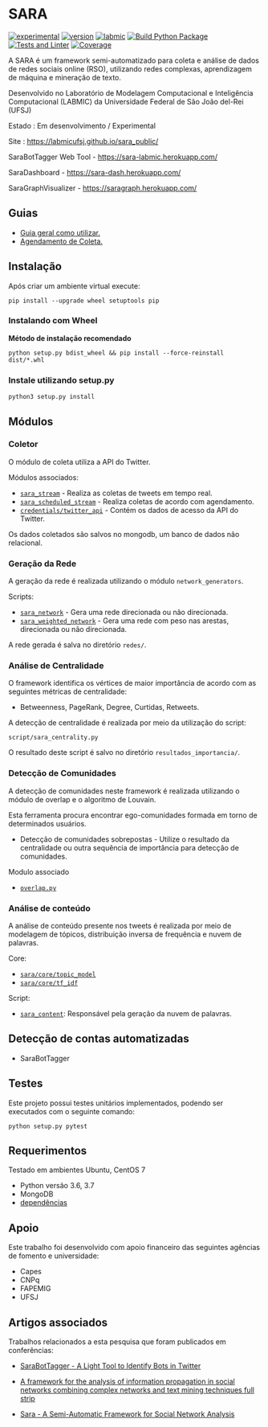 # SARA

[![experimental](https://img.shields.io/badge/stability-experimental-red)](https://github.com/LabmicUFSJ/sara_public/) [![version](https://img.shields.io/badge/version-0.2-blue)](https://github.com/LabmicUFSJ/sara_public/blob/master/CHANGELOG.md) [![labmic](https://img.shields.io/badge/UFSJ-Labmic-lightgrey)](https://ufsj.edu.br/)
[![Build Python Package](https://github.com/LabmicUFSJ/sara/actions/workflows/main.yml/badge.svg)](https://github.com/LabmicUFSJ/sara/actions/workflows/main.yml)
[![Tests and Linter](https://github.com/LabmicUFSJ/sara/actions/workflows/python-package.yml/badge.svg)](https://github.com/LabmicUFSJ/sara/actions/workflows/python-package.yml)
[![Coverage](https://img.shields.io/badge/coverage-56%25-yellow)](https://github.com/LabmicUFSJ/sara/actions/workflows/python-package.yml)

A SARA é um framework semi-automatizado para coleta e análise de dados de
redes sociais online (RSO), utilizando redes complexas, aprendizagem de máquina
e mineração de texto.

Desenvolvido no Laboratório de Modelagem Computacional e Inteligência Computacional (LABMIC) da Universidade Federal de São João del-Rei (UFSJ)

Estado : Em desenvolvimento / Experimental

Site : https://labmicufsj.github.io/sara_public/

SaraBotTagger Web Tool - https://sara-labmic.herokuapp.com/

SaraDashboard - https://sara-dash.herokuapp.com/

SaraGraphVisualizer  - https://saragraph.herokuapp.com/

## Guias

- [Guia geral como utilizar.](sara/guides/Guia_execucao.md)
- [Agendamento de Coleta.](sara/guides/Guia_agendamento.md)

## Instalação

Após criar um ambiente virtual execute:

``` console
pip install --upgrade wheel setuptools pip
```

### Instalando com Wheel

**Método de instalação recomendado**

``` console
python setup.py bdist_wheel && pip install --force-reinstall dist/*.whl

```

### Instale utilizando setup.py

``` console
python3 setup.py install
```

## Módulos

### Coletor

O módulo de coleta utiliza a API do Twitter.

Módulos associados:

- [`sara_stream`](scripts/sara_stream.py) - Realiza as coletas de tweets em tempo real.
- [`sara_scheduled_stream`](scripts/sara_scheduled_stream.py) - Realiza coletas de acordo com agendamento.
- [`credentials/twitter_api`](sara/credentials/twitter_api.py) - Contém os dados de acesso da API do Twitter.

Os dados coletados são salvos no mongodb, um banco de dados não relacional.

### Geração da Rede

A geração da rede é realizada utilizando o módulo `network_generators`.

Scripts:

- [`sara_network`](/scripts/sara_network.py) - Gera uma rede direcionada ou não direcionada.
- [`sara_weighted_network`](/scripts/sara_weighted_network.py) - Gera uma rede com peso nas arestas,
    direcionada ou não direcionada.

A rede gerada é salva no diretório `redes/`.

### Análise de Centralidade

O framework identifica os vértices de maior importância de acordo com as seguintes métricas de centralidade:

- Betweenness, PageRank, Degree, Curtidas, Retweets.

A detecção de centralidade é realizada por meio da utilização do script:

```
script/sara_centrality.py
```

O resultado deste script é salvo no diretório `resultados_importancia/`.

### Detecção de Comunidades

A detecção de comunidades neste framework é realizada utilizando o módulo de overlap e o algoritmo de Louvain.

Esta ferramenta procura encontrar ego-comunidades formada em torno de determinados usuários.

- Detecção de comunidades sobrepostas - Utilize o resultado da centralidade ou outra sequência de importância para detecção de comunidades.

Modulo associado

- [`overlap.py`](/sara/utils/community_overlap_detection)

### Análise de conteúdo

A análise de conteúdo presente nos tweets é realizada por meio de modelagem de tópicos,
distribuição inversa de frequência e nuvem de palavras.

Core:

- [`sara/core/topic_model`](/sara/core/topic_model.py)
- [`sara/core/tf_idf`](/sara/core/tf_idf.py)

Script:

- [`sara_content`](/sara/scripts/sara_content.py): Responsável pela geração da nuvem de palavras.

## Detecção de contas automatizadas
 - SaraBotTagger

## Testes

Este projeto possui testes unitários implementados,
podendo ser executados com o seguinte comando:

``` console
python setup.py pytest
```

## Requerimentos

Testado em ambientes Ubuntu, CentOS 7

- Python versão 3.6, 3.7
- MongoDB
- [dependências](requirements.txt)

## Apoio

Este trabalho foi desenvolvido com apoio financeiro das seguintes agências de
fomento e universidade:

- Capes
- CNPq
- FAPEMIG
- UFSJ

## Artigos associados

Trabalhos relacionados a esta pesquisa que foram publicados em conferências:

- [SaraBotTagger - A Light Tool to Identify Bots in Twitter](https://link.springer.com/chapter/10.1007/978-3-030-65351-4_9)

- [A framework for the analysis of information propagation in social networks combining complex networks and text mining techniques full strip](https://dl.acm.org/doi/abs/10.1145/3323503.3360289)

- [Sara - A Semi-Automatic Framework for Social Network Analysis](https://sol.sbc.org.br/index.php/webmedia_estendido/article/view/8137/8012)
